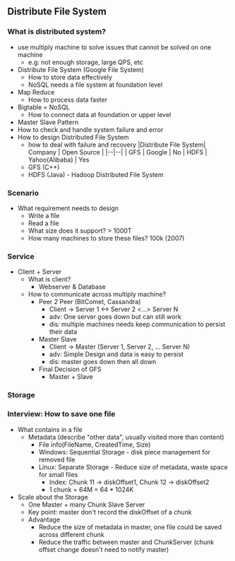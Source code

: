 ## Distribute File System
### What is distributed system?
- use multiply machine to solve issues that cannot be solved on one machine
	- e.g: not enough storage, large QPS, etc
- Distribute File System (Google File System)
	- How to store data effectively
	- NoSQL needs a file system at foundation level
- Map Reduce
	- How to process data faster
- Bigtable = NoSQL
	- How to connect data at foundation or upper level
- Master Slave Pattern
- How to check and handle system failure and error
- How to design Distributed File System
	- how to deal with failure and recovery
|Distribute File System| Company | Open Source |
|--|--|
| GFS | Google | No
| HDFS | Yahoo(Alibaba) | Yes
	- GFS (C++)
	- HDFS (Java) - Hadoop Distributed File System

### Scenario
- What requirement needs to design
	- Write a file
	- Read a file
	- What size does it support? > 1000T
	- How many machines to store these files? 100k (2007)

### Service
- Client + Server
	- What is client?
		- Webserver & Database
	- How to communicate across multiply machine?
		- Peer 2 Peer (BitComet, Cassandra)
			- Client -> Server 1 <-> Server 2 <...> Server N
			- adv: One server goes down but can still work
			- dis: multiple machines needs keep communication to persist their data
		- Master Slave
			- Client -> Master (Server 1, Server 2, ... Server N)
			- adv: Simple Design and data is easy to persist
			- dis: master goes down then all down
		- Final Decision of GFS
			- Master + Slave
	
### Storage

### Interview: How to save one file
- What contains in a file
	- Metadata (describe "other data", usually visited more than content)
		- File info(FileName, CreatedTime, Size)
		- Windows: Sequential Storage - disk piece management for removed file
		- Linux: Separate Storage - Reduce size of metadata, waste space for small files
			- Index: Chunk 11 -> diskOffset1, Chunk 12 -> diskOffset2
			- 1 chunk = 64M = 64 * 1024K
- Scale about the Storage
	- One Master + many Chunk Slave Server
	- Key point: master don't record the diskOffset of a chunk
	- Advantage
		- Reduce the size of metadata in master, one file could be saved across different chunk
		- Reduce the traffic between master and ChunkServer (chunk offset change doesn't need to notify master)

<!--stackedit_data:
eyJoaXN0b3J5IjpbMTA0MDcxNDE2NiwtMTkzNTYyMTYxOSwtMj
A3MTUxMzU4MiwyMzgxNTAwMzAsNzgxMzQxMzc4LC0xNDQxODI3
NTk4LDEwNTQ5MDY2MDEsLTE5OTYzMTAyMzUsLTEzMTgxODU1MD
YsLTEwNzQzNDc5MThdfQ==
-->